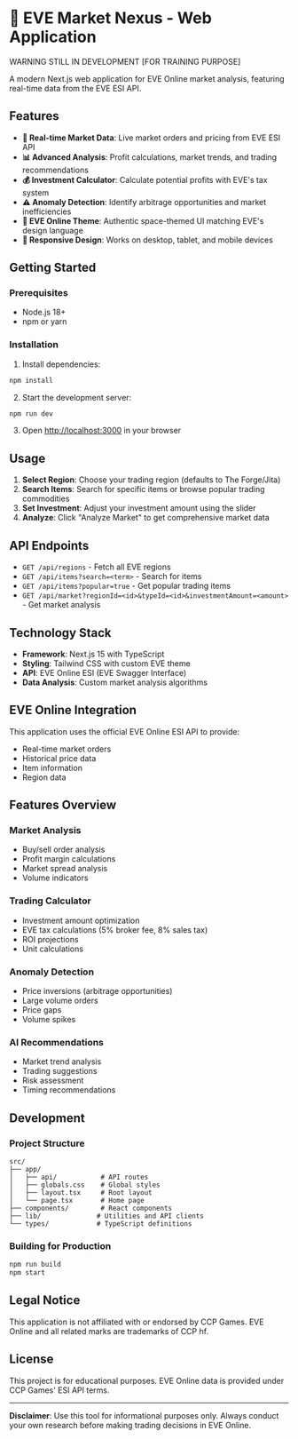 # 🌌 EVE Market Nexus - Web Application

WARNING STILL IN DEVELOPMENT
[FOR TRAINING PURPOSE]

A modern Next.js web application for EVE Online market analysis, featuring real-time data from the EVE ESI API.

## Features

- **🚀 Real-time Market Data**: Live market orders and pricing from EVE ESI API
- **📊 Advanced Analysis**: Profit calculations, market trends, and trading recommendations
- **💰 Investment Calculator**: Calculate potential profits with EVE's tax system
- **⚠️ Anomaly Detection**: Identify arbitrage opportunities and market inefficiencies
- **🎨 EVE Online Theme**: Authentic space-themed UI matching EVE's design language
- **📱 Responsive Design**: Works on desktop, tablet, and mobile devices

## Getting Started

### Prerequisites

- Node.js 18+ 
- npm or yarn

### Installation

1. Install dependencies:
```bash
npm install
```

2. Start the development server:
```bash
npm run dev
```

3. Open [http://localhost:3000](http://localhost:3000) in your browser

## Usage

1. **Select Region**: Choose your trading region (defaults to The Forge/Jita)
2. **Search Items**: Search for specific items or browse popular trading commodities
3. **Set Investment**: Adjust your investment amount using the slider
4. **Analyze**: Click "Analyze Market" to get comprehensive market data

## API Endpoints

- `GET /api/regions` - Fetch all EVE regions
- `GET /api/items?search=<term>` - Search for items
- `GET /api/items?popular=true` - Get popular trading items
- `GET /api/market?regionId=<id>&typeId=<id>&investmentAmount=<amount>` - Get market analysis

## Technology Stack

- **Framework**: Next.js 15 with TypeScript
- **Styling**: Tailwind CSS with custom EVE theme
- **API**: EVE Online ESI (EVE Swagger Interface)
- **Data Analysis**: Custom market analysis algorithms

## EVE Online Integration

This application uses the official EVE Online ESI API to provide:
- Real-time market orders
- Historical price data
- Item information
- Region data

## Features Overview

### Market Analysis
- Buy/sell order analysis
- Profit margin calculations
- Market spread analysis
- Volume indicators

### Trading Calculator
- Investment amount optimization
- EVE tax calculations (5% broker fee, 8% sales tax)
- ROI projections
- Unit calculations

### Anomaly Detection
- Price inversions (arbitrage opportunities)
- Large volume orders
- Price gaps
- Volume spikes

### AI Recommendations
- Market trend analysis
- Trading suggestions
- Risk assessment
- Timing recommendations

## Development

### Project Structure
```
src/
├── app/
│   ├── api/           # API routes
│   ├── globals.css    # Global styles
│   ├── layout.tsx     # Root layout
│   └── page.tsx       # Home page
├── components/        # React components
├── lib/              # Utilities and API clients
└── types/            # TypeScript definitions
```

### Building for Production

```bash
npm run build
npm start
```

## Legal Notice

This application is not affiliated with or endorsed by CCP Games. EVE Online and all related marks are trademarks of CCP hf.

## License

This project is for educational purposes. EVE Online data is provided under CCP Games' ESI API terms.

---

**Disclaimer**: Use this tool for informational purposes only. Always conduct your own research before making trading decisions in EVE Online.
